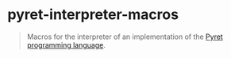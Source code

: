 # pyret-interpreter-macros

> Macros for the interpreter of an implementation of the
> [Pyret programming language](https://www.pyret.org).
